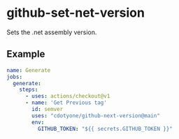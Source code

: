 # github-set-net-version
Sets the .net assembly version.

## Example

```yaml
name: Generate
jobs:
  generate:
    steps:
      - uses: actions/checkout@v1
      - name: 'Get Previous tag'
        id: semver
        uses: "cdotyone/github-next-version@main"
        env:
          GITHUB_TOKEN: "${{ secrets.GITHUB_TOKEN }}"
```

